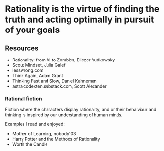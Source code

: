 # Rationality is the virtue of finding the truth and acting optimally in pursuit of your goals

## Resources
- Rationality: from AI to Zombies, Eliezer Yudkowsky
- Scout Mindset, Julia Galef
- lesswrong.com
- Think Again, Adam Grant
- Thinking Fast and Slow, Daniel Kahneman
- astralcodexten.substack.com, Scott Alexander

### Rational fiction
Fiction where the characters display rationality, and or their behaiviour and thinking is inspired by our understanding of human minds.

Examples I read and enjoyed:
- Mother of Learning, nobody103
- Harry Potter and the Methods of Rationality
- Worth the Candle